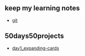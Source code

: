 ## keep my learning notes
* [git](./git/git.md) 

## 50days50projects
* [day1_expanding-cards](./50days50projects/day1/expandingCards.html)
